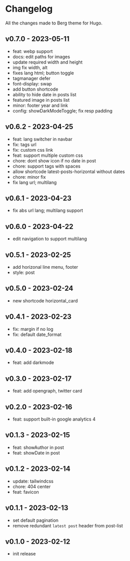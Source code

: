 # Changelog

All the changes made to Berg theme for Hugo.

## v0.7.0 - 2023-05-11

- feat: webp support
- docs: edit paths for images
- update required width and height
- img fix width, alt
- fixes lang html; button toggle
- tagmanager defer
- font-display: swap
- add button shortcode
- ability to hide date in posts list
- featured image in posts list
- minor: footer year and link
- config: showDarkModeToggle; fix resp padding

## v0.6.2 - 2023-04-25

- feat: lang switcher in navbar
- fix: tags url
- fix: custom css link
- feat: support multiple custom css
- chore: dont show icon if no date in post
- chore: support tags with spaces
- allow shortcode latest-posts-horizontal without dates
- chore: minor fix 
- fix lang url; multilang

## v0.6.1 - 2023-04-23

- fix abs url lang; multilang support

## v0.6.0 - 2023-04-22

- edit navigation to support multilang

## v0.5.1 - 2023-02-25

- add horizonal line menu, footer
- style: post

## v0.5.0 - 2023-02-24

- new shortcode horizontal_card
 
## v0.4.1 - 2023-02-23

- fix: margin if no log
- fix: default date_format
 
## v0.4.0 - 2023-02-18

- feat: add darkmode
 
## v0.3.0 - 2023-02-17

- feat: add opengraph, twitter card

## v0.2.0 - 2023-02-16

- feat: support built-in google analytics 4

## v0.1.3 - 2023-02-15

- feat: showAuthor in post
- feat: showDate in post

## v0.1.2 - 2023-02-14

- update: tailwindcss
- chore: 404 center
- feat: favicon

## v0.1.1 - 2023-02-13

- set default pagination
- remove redundant `latest post` header from post-list

## v0.1.0 - 2023-02-12

- init release
